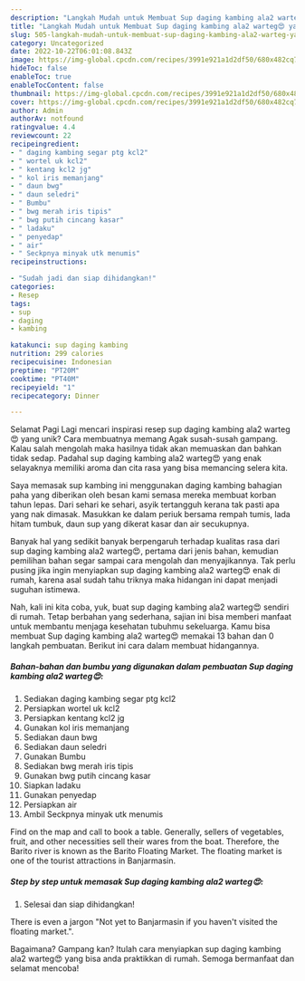 ```yaml
---
description: "Langkah Mudah untuk Membuat Sup daging kambing ala2 warteg😍 yang Lezat"
title: "Langkah Mudah untuk Membuat Sup daging kambing ala2 warteg😍 yang Lezat"
slug: 505-langkah-mudah-untuk-membuat-sup-daging-kambing-ala2-warteg-yang-lezat
category: Uncategorized
date: 2022-10-22T06:01:08.843Z
image: https://img-global.cpcdn.com/recipes/3991e921a1d2df50/680x482cq70/sup-daging-kambing-ala2-warteg-foto-resep-utama.jpg
hideToc: false
enableToc: true
enableTocContent: false
thumbnail: https://img-global.cpcdn.com/recipes/3991e921a1d2df50/680x482cq70/sup-daging-kambing-ala2-warteg-foto-resep-utama.jpg
cover: https://img-global.cpcdn.com/recipes/3991e921a1d2df50/680x482cq70/sup-daging-kambing-ala2-warteg-foto-resep-utama.jpg
author: Admin
authorAv: notfound
ratingvalue: 4.4
reviewcount: 22
recipeingredient:
- " daging kambing segar ptg kcl2"
- " wortel uk kcl2"
- " kentang kcl2 jg"
- " kol iris memanjang"
- " daun bwg"
- " daun seledri"
- " Bumbu"
- " bwg merah iris tipis"
- " bwg putih cincang kasar"
- " ladaku"
- " penyedap"
- " air"
- " Seckpnya minyak utk menumis"
recipeinstructions:

- "Sudah jadi dan siap dihidangkan!"
categories:
- Resep
tags:
- sup
- daging
- kambing

katakunci: sup daging kambing 
nutrition: 299 calories
recipecuisine: Indonesian
preptime: "PT20M"
cooktime: "PT40M"
recipeyield: "1"
recipecategory: Dinner

---
```



Selamat Pagi Lagi mencari inspirasi resep sup daging kambing ala2 warteg😍 yang unik? Cara membuatnya memang Agak susah-susah gampang. Kalau salah mengolah maka hasilnya tidak akan memuaskan dan bahkan tidak sedap. Padahal sup daging kambing ala2 warteg😍 yang enak selayaknya memiliki aroma dan cita rasa yang bisa memancing selera kita.


Saya memasak sup kambing ini menggunakan daging kambing bahagian paha yang diberikan oleh besan kami semasa mereka membuat korban tahun lepas. Dari sehari ke sehari, asyik tertangguh kerana tak pasti apa yang nak dimasak. Masukkan ke dalam periuk bersama rempah tumis, lada hitam tumbuk, daun sup yang dikerat kasar dan air secukupnya.

Banyak hal yang sedikit banyak berpengaruh terhadap kualitas rasa dari sup daging kambing ala2 warteg😍, pertama dari jenis bahan, kemudian pemilihan bahan segar sampai cara mengolah dan menyajikannya. Tak perlu pusing jika ingin menyiapkan sup daging kambing ala2 warteg😍 enak di rumah, karena asal sudah tahu triknya maka hidangan ini dapat menjadi suguhan istimewa.


Nah, kali ini kita coba, yuk, buat sup daging kambing ala2 warteg😍 sendiri di rumah. Tetap berbahan yang sederhana, sajian ini bisa memberi manfaat untuk membantu menjaga kesehatan tubuhmu sekeluarga. Kamu bisa membuat Sup daging kambing ala2 warteg😍 memakai 13 bahan dan 0 langkah pembuatan. Berikut ini cara dalam membuat hidangannya.

<!--inarticleads1-->

##### Bahan-bahan dan bumbu yang digunakan dalam pembuatan Sup daging kambing ala2 warteg😍:

1. Sediakan  daging kambing segar ptg kcl2
1. Persiapkan  wortel uk kcl2
1. Persiapkan  kentang kcl2 jg
1. Gunakan  kol iris memanjang
1. Sediakan  daun bwg
1. Sediakan  daun seledri
1. Gunakan  Bumbu
1. Sediakan  bwg merah iris tipis
1. Gunakan  bwg putih cincang kasar
1. Siapkan  ladaku
1. Gunakan  penyedap
1. Persiapkan  air
1. Ambil  Seckpnya minyak utk menumis


Find on the map and call to book a table. Generally, sellers of vegetables, fruit, and other necessities sell their wares from the boat. Therefore, the Barito river is known as the Barito Floating Market. The floating market is one of the tourist attractions in Banjarmasin. 

<!--inarticleads2-->

##### Step by step untuk memasak Sup daging kambing ala2 warteg😍:


1. Selesai dan siap dihidangkan!

There is even a jargon &#34;Not yet to Banjarmasin if you haven&#39;t visited the floating market.&#34;. 

Bagaimana? Gampang kan? Itulah cara menyiapkan sup daging kambing ala2 warteg😍 yang bisa anda praktikkan di rumah. Semoga bermanfaat dan selamat mencoba!
